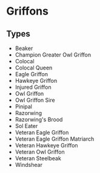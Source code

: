 # Griffons
## Types
* Beaker
* Champion Greater Owl Griffon
* Colocal
* Colocal Queen
* Eagle Griffon
* Hawkeye Griffon
* Injured Griffon
* Owl Griffon
* Owl Griffon Sire
* Pinipal
* Razorwing
* Razorwing's Brood
* Sol Eater
* Veteran Eagle Griffon
* Veteran Eagle Griffon Matriarch
* Veteran Hawkeye Griffon
* Veteran Owl Griffon
* Veteran Steelbeak
* Windshear

